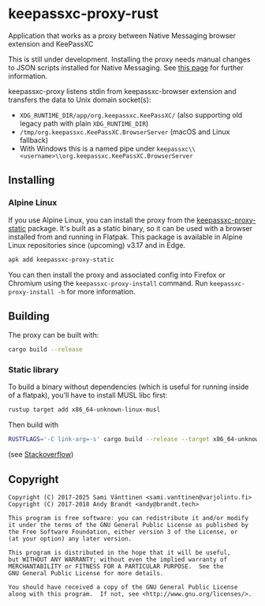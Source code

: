 # keepassxc-proxy-rust
Application that works as a proxy between Native Messaging browser extension and KeePassXC

This is still under development. Installing the proxy needs manual changes to JSON scripts installed for Native Messaging.
See [this page](https://developer.chrome.com/extensions/nativeMessaging) for further information.

keepassxc-proxy listens stdin from keepassxc-browser extension and transfers the data to Unix domain socket(s):
- `XDG_RUNTIME_DIR/app/org.keepassxc.KeePassXC/` (also supporting old legacy path with plain `XDG_RUNTIME_DIR`)
- `/tmp/org.keepassxc.KeePassXC.BrowserServer` (macOS and Linux fallback)
- With Windows this is a named pipe under `keepassxc\\<username>\\org.keepassxc.KeePassXC.BrowserServer`


## Installing

### Alpine Linux

If you use Alpine Linux, you can install the proxy from the [keepassxc-proxy-static](https://pkgs.alpinelinux.org/packages?name=keepassxc-proxy-static) package.
It's built as a static binary, so it can be used with a browser installed from and running in Flatpak.
This package is available in Alpine Linux repositories since (upcoming) v3.17 and in Edge.

```bash
apk add keepassxc-proxy-static
```

You can then install the proxy and associated config into Firefox or Chromium using the `keepassxc-proxy-install` command.
Run `keepassxc-proxy-install -h` for more information.

## Building

The proxy can be built with:

```bash
cargo build --release
```

### Static library

To build a binary without dependencies (which is useful for running
inside of a flatpak), you'll have to install MUSL libc first:

```bash
rustup target add x86_64-unknown-linux-musl
```

Then build with

```bash
RUSTFLAGS='-C link-arg=-s' cargo build --release --target x86_64-unknown-linux-musl
```

(see [Stackoverflow](https://stackoverflow.com/a/59766875/487503))
## Copyright

```
Copyright (C) 2017-2025 Sami Vänttinen <sami.vanttinen@varjolintu.fi>
Copyright (C) 2017-2018 Andy Brandt <andy@brandt.tech>

This program is free software: you can redistribute it and/or modify
it under the terms of the GNU General Public License as published by
the Free Software Foundation, either version 3 of the License, or
(at your option) any later version.

This program is distributed in the hope that it will be useful,
but WITHOUT ANY WARRANTY; without even the implied warranty of
MERCHANTABILITY or FITNESS FOR A PARTICULAR PURPOSE.  See the
GNU General Public License for more details.

You should have received a copy of the GNU General Public License
along with this program.  If not, see <http://www.gnu.org/licenses/>.
```

